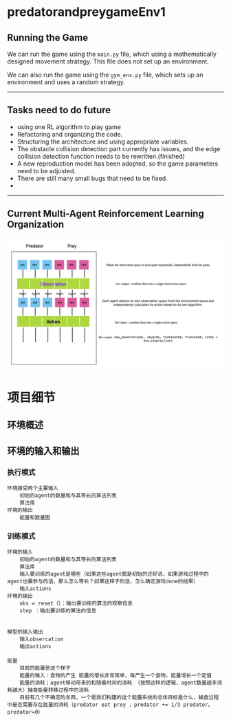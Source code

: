 
# predatorandpreygameEnv1

## Running the Game

We can run the game using the `main.py` file, which using a mathematically designed movement strategy. This file does not set up an environment.

We can also run the game using the `gym_env.py` file, which sets up an environment and uses a random strategy.

---

## Tasks need to do future
- using one RL algorithm to play game
- Refactoring and organizing the code.
- Structuring the architecture and using appropriate variables.
- The obstacle collision detection part currently has issues, and the edge collision detection function needs to be rewritten.(finished)
- A new reproduction model has been adopted, so the game parameters need to be adjusted.
- There are still many small bugs that need to be fixed.
- 

---

## Current Multi-Agent Reinforcement Learning Organization

![Image Description](tools/README.png)
# 项目细节
## 环境概述

## 环境的输入和输出
### 执行模式
    环境接受两个主要输入 
        初始的agent的数量和与其等长的算法列表
        算法库
    环境的输出
        能量和数量图
### 训练模式
    环境的输入
        初始的agent的数量和与其等长的算法列表
        算法库
        输入要训练的agent是哪些（如果这些agent都是初始的还好说，如果游戏过程中的agent也要参与的话，那么怎么等长？如果这样子的话，怎么确定游戏done的结果）
        输入actions
    环境的输出
        obs = reset（）：输出要训练的算法的观察信息
        step ：输出要训练的算法的信息


    模型的输入输出
        输入obsercation 
        输出actions

    能量
        目前的能量是这个样子
        能量的输入：食物的产生 能量的增长非常简单，每产生一个食物，能量增长一个定值
        能量的消耗；agent移动带来的和随着时间的消耗 （按照这样的逻辑，agent数量越多消耗越大）捕食能量转移过程中的消耗
        目前有几个不确定的东西，一个是我们构建的这个能量系统的总体目标是什么，捕食过程中是否需要存在能量的消耗（predator eat prey ，predator += 1/3 predator。predator=0）
        